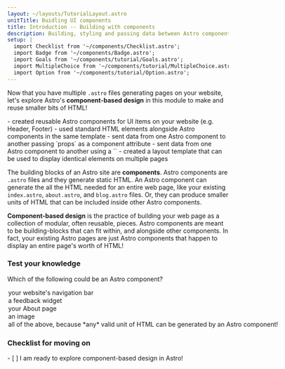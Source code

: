 ```yaml
---
layout: ~/layouts/TutorialLayout.astro
unitTitle: Buidling UI components
title: Introduction -- Building with components
description: Building, styling and passing data between Astro components. 
setup: |
  import Checklist from '~/components/Checklist.astro';
  import Badge from '~/components/Badge.astro';
  import Goals from '~/components/tutorial/Goals.astro';
  import MultipleChoice from '~/components/tutorial/MultipleChoice.astro';
  import Option from '~/components/tutorial/Option.astro';
---
```

Now that you have multiple `.astro` files generating pages on your website, let's explore Astro's **component-based design** in this module to make and reuse smaller bits of HTML!

<Goals>
  - created reusable Astro components for UI items on your website (e.g. Header, Footer)
  - used standard HTML elements alongside Astro components in the same template
  - sent data from one Astro component to another passing `props` as a component attribute
  - sent data from one Astro component to another using a `<slot />`
  - created a layout template that can be used to display identical elements on multiple pages
</Goals>

The building blocks of an Astro site are **components**. Astro components are `.astro` files and they generate static HTML. An Astro component can generate the all the HTML needed for an entire web page, like your existing `index.astro`, `about.astro`, and `blog.astro` files. Or, they can produce smaller units of HTML that can be included inside other Astro components.

**Component-based design** is the practice of building your web page as a collection of modular, often reusable, pieces. Astro components are meant to be building-blocks that can fit within, and alongside other components. In fact, your existing Astro pages are just Astro components that happen to display an entire page's worth of HTML!

### Test your knowledge

Which of the following could be an Astro component?

<MultipleChoice>
  <Option>your website's navigation bar</Option>
  <Option>a feedback widget</Option>
  <Option>your About page</Option>
  <Option>an image</Option>
  <Option isCorrect>all of the above, because *any* valid unit of HTML can be generated by an Astro component!</Option>
</MultipleChoice>


### Checklist for moving on

<Checklist key="components">
- [ ] I am ready to explore component-based design in Astro!
</Checklist>
